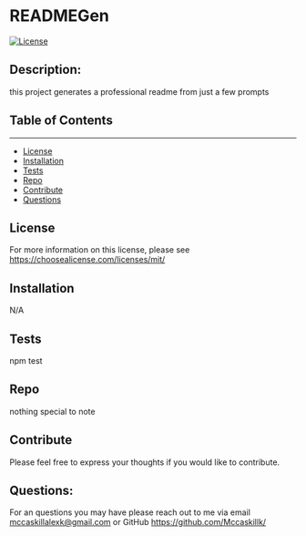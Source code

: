 # READMEGen
  [![License](https://img.shields.io/badge/License-MIT-blue.svg)](https://opensource.org/licenses/MIT)

  ## Description:
  this project generates a professional readme from just a few prompts
  
  ## Table of Contents
  ---------------------
  * [License](#license)
  * [Installation](#installation)
  * [Tests](#tests)
  * [Repo](#repo)
  * [Contribute](#contribute)
  * [Questions](#questions)

  ## License
  For more information on this license, please see https://choosealicense.com/licenses/mit/

  ## Installation
  N/A

  ## Tests
  npm test

  ## Repo
  nothing special to note

  ## Contribute
  Please feel free to express your thoughts if you would like to contribute.

  ## Questions: 
  For an questions you may have please reach out to me via email mccaskillalexk@gmail.com or GitHub https://github.com/Mccaskillk/
